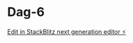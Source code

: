 # Dag-6

[Edit in StackBlitz next generation editor ⚡️](https://stackblitz.com/~/github.com/Sanja-max/Dag-6)